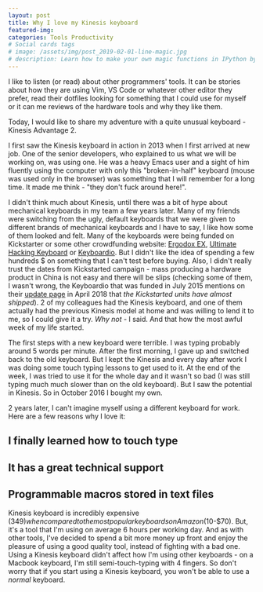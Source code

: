 ```yaml
---
layout: post
title: Why I love my Kinesis keyboard
featured-img: 
categories: Tools Productivity
# Social cards tags
# image: /assets/img/post_2019-02-01-line-magic.jpg
# description: Learn how to make your own magic functions in IPython by creating a line magic function.
---
```


I like to listen (or read) about other programmers' tools. It can be stories about how they are using Vim, VS Code or whatever other editor they prefer, read their dotfiles looking for something that I could use for myself or it can me reviews of the hardware tools and why they like them.

Today, I would like to share my adventure with a quite unusual keyboard - Kinesis Advantage 2.

I first saw the Kinesis keyboard in action in 2013 when I first arrived at new job. One of the senior developers, who explained to us what we will be working on, was using one. He was a heavy Emacs user and a sight of him fluently using the computer with only this "broken-in-half" keyboard (mouse was used only in the browser) was something that I will remember for a long time. It made me think - "they don't fuck around here!".

I didn't think much about Kinesis, until there was a bit of hype about mechanical keyboards in my team a few years later. Many of my friends were switching from the ugly, default keyboards that we were given to different brands of mechanical keyboards and I have to say, I like how some of them looked and felt. Many of the keyboards were being funded on Kickstarter or some other crowdfunding website: [Ergodox EX](https://ergodox-ez.com/), [Ultimate Hacking Keyboard](https://ultimatehackingkeyboard.com/) or [Keyboardio](https://shop.keyboard.io/). But I didn't like the idea of spending a few hundreds $ on something that I can't test before buying. Also, I didn't really trust the dates from Kickstarted campaign - mass producing a hardware product in China is not easy and there will be slips (checking some of them, I wasn't wrong, the Keyboardio that was funded in July 2015 mentions on their [update page](https://www.kickstarter.com/projects/keyboardio/the-model-01-an-heirloom-grade-keyboard-for-seriou/updates) in April 2018 that *the Kickstarted units have almost shipped*). 2 of my colleagues had the Kinesis keyboard, and one of them actually had the previous Kinesis model at home and was willing to lend it to me, so I could give it a try. *Why not* - I said. And that how the most awful week of my life started.

The first steps with a new keyboard were terrible. I was typing probably around 5 words per minute. After the first morning, I gave up and switched back to the old keyboard. But I kept the Kinesis and every day after work I was doing some touch typing lessons to get used to it. At the end of the week, I was tried to use it for the whole day and it wasn't so bad (I was still typing much much slower than on the old keyboard). But I saw the potential in Kinesis. So in October 2016 I bought my own.

2 years later, I can't imagine myself using a different keyboard for work. Here are a few reasons why I love it:

## I finally learned how to touch type

## It has a great technical support

## Programmable macros stored in text files


Kinesis keyboard is incredibly expensive ($349) when compared to the most popular keyboards on Amazon ($10-$70). But, it's a tool that I'm using on average 6 hours per working day. And as with other tools, I've decided to spend a bit more money up front and enjoy the pleasure of using a good quality tool, instead of fighting with a bad one.
Using a Kinesis keyboard didn't affect how I'm using other keyboards - on a Macbook keyboard, I'm still semi-touch-typing with 4 fingers. So don't worry that if you start using a Kinesis keyboard, you won't be able to use a *normal* keyboard.
